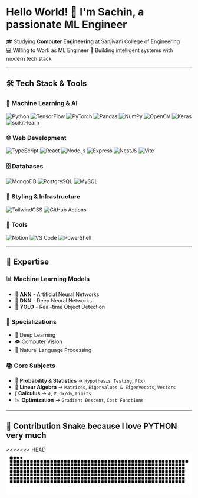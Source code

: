 # Hello World! 👋 I'm Sachin, a passionate ML Engineer

🎓 Studying **Computer Engineering** at Sanjivani College of Engineering  
💻 Willing to Work as ML Engineer
🚀 Building intelligent systems with modern tech stack

---

## 🛠️ Tech Stack & Tools

### 🤖 Machine Learning & AI
![Python](https://img.shields.io/badge/Python-3776AB?style=for-the-badge&logo=python&logoColor=white)
![TensorFlow](https://img.shields.io/badge/TensorFlow-FF6F00?style=for-the-badge&logo=tensorflow&logoColor=white)
![PyTorch](https://img.shields.io/badge/PyTorch-EE4C2C?style=for-the-badge&logo=pytorch&logoColor=white)
![Pandas](https://img.shields.io/badge/Pandas-150458?style=for-the-badge&logo=pandas&logoColor=white)
![NumPy](https://img.shields.io/badge/NumPy-013243?style=for-the-badge&logo=numpy&logoColor=white)
![OpenCV](https://img.shields.io/badge/OpenCV-5C3EE8?style=for-the-badge&logo=opencv&logoColor=white)
![Keras](https://img.shields.io/badge/Keras-D00000?style=for-the-badge&logo=keras&logoColor=white)
![scikit-learn](https://img.shields.io/badge/scikit--learn-F7931E?style=for-the-badge&logo=scikit-learn&logoColor=white)

### 🌐 Web Development
![TypeScript](https://img.shields.io/badge/TypeScript-3178C6?style=for-the-badge&logo=typescript&logoColor=white)
![React](https://img.shields.io/badge/React-61DAFB?style=for-the-badge&logo=react&logoColor=black)
![Node.js](https://img.shields.io/badge/Node.js-339933?style=for-the-badge&logo=node.js&logoColor=white)
![Express](https://img.shields.io/badge/Express-000000?style=for-the-badge&logo=express&logoColor=white)
![NestJS](https://img.shields.io/badge/NestJS-E0234E?style=for-the-badge&logo=nestjs&logoColor=white)
![Vite](https://img.shields.io/badge/Vite-646CFF?style=for-the-badge&logo=vite&logoColor=white)

### 🗄️ Databases
![MongoDB](https://img.shields.io/badge/MongoDB-47A248?style=for-the-badge&logo=mongodb&logoColor=white)
![PostgreSQL](https://img.shields.io/badge/PostgreSQL-4169E1?style=for-the-badge&logo=postgresql&logoColor=white)
![MySQL](https://img.shields.io/badge/MySQL-00758F?style=for-the-badge&logo=mysql&logoColor=white)

### 🎨 Styling & Infrastructure
![TailwindCSS](https://img.shields.io/badge/Tailwind_CSS-38B2AC?style=for-the-badge&logo=tailwind-css&logoColor=white)
![GitHub Actions](https://img.shields.io/badge/GitHub_Actions-2088FF?style=for-the-badge&logo=github-actions&logoColor=white)

### 🔧 Tools
![Notion](https://img.shields.io/badge/Notion-000000?style=for-the-badge&logo=notion&logoColor=white)
![VS Code](https://img.shields.io/badge/VS_Code-007ACC?style=for-the-badge&logo=visual-studio-code&logoColor=white)
![PowerShell](https://img.shields.io/badge/PowerShell-5391FE?style=for-the-badge&logo=powershell&logoColor=white)

---

## 🧠 Expertise

### 📊 Machine Learning Models
- 🔹 **ANN** - Artificial Neural Networks  
- 🔹 **DNN** - Deep Neural Networks  
- 🔹 **YOLO** - Real-time Object Detection  

### 🧪 Specializations
- 🧬 Deep Learning  
- 👁️ Computer Vision  
- 🧾 Natural Language Processing  

### 📚 Core Subjects
- 🧮 **Probability & Statistics** → `Hypothesis Testing`, `P(x)`  
- 🧲 **Linear Algebra** → `Matrices`, `Eigenvalues & EigenVecots`, `Vectors`  
- ∫ **Calculus** → `∂`, `∇`, `dx/dy`, `Limits`  
- 📉 **Optimization** → `Gradient Descent`, `Cost Functions`

---

## 🐍 Contribution Snake because I love PYTHON very much

<picture>
<<<<<<< HEAD
  <source media="(prefers-color-scheme: dark)" srcset="https://github.com/Sachinborade07/Sachinborade07/blob/output/github-snake.svg" />
  <source media="(prefers-color-scheme: light)" srcset="https://github.com/Sachinborade07/Sachinborade07/blob/output/github-snake.svg" />
  <img alt="github-snake" src="https://github.com/Sachinborade07/Sachinborade07/blob/output/github-snake.svg" />
</picture>

